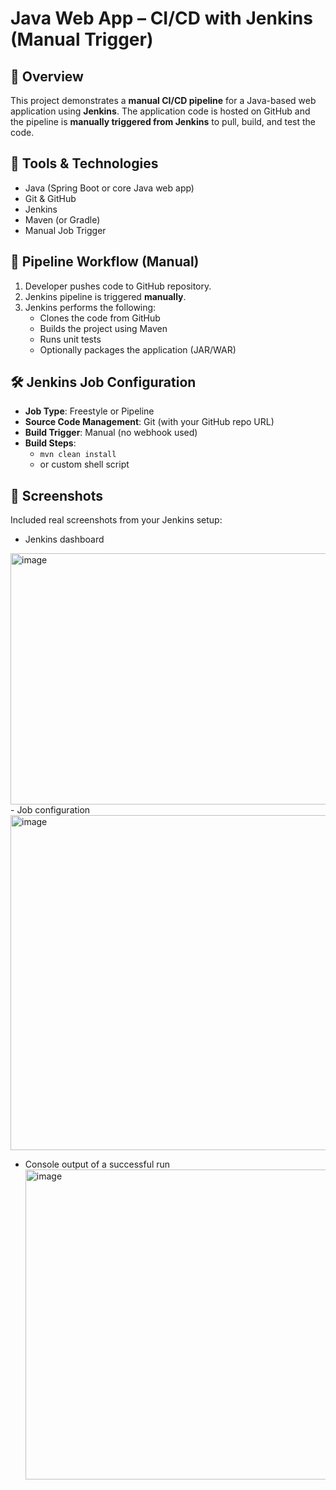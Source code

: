 # Java Web App – CI/CD with Jenkins (Manual Trigger)

## 🚀 Overview

This project demonstrates a **manual CI/CD pipeline** for a Java-based web application using **Jenkins**. The application code is hosted on GitHub and the pipeline is **manually triggered from Jenkins** to pull, build, and test the code.

## 🧰 Tools & Technologies

- Java (Spring Boot or core Java web app)
- Git & GitHub
- Jenkins
- Maven (or Gradle)
- Manual Job Trigger

## 🔄 Pipeline Workflow (Manual)

1. Developer pushes code to GitHub repository.
2. Jenkins pipeline is triggered **manually**.
3. Jenkins performs the following:
   - Clones the code from GitHub
   - Builds the project using Maven
   - Runs unit tests
   - Optionally packages the application (JAR/WAR)

## 🛠 Jenkins Job Configuration

- **Job Type**: Freestyle or Pipeline
- **Source Code Management**: Git (with your GitHub repo URL)
- **Build Trigger**: Manual (no webhook used)
- **Build Steps**:
  - `mvn clean install`
  - or custom shell script

## 📸 Screenshots

Included real screenshots from your Jenkins setup:
- Jenkins dashboard
 <img width="1139" height="402" alt="image" src="https://github.com/user-attachments/assets/7186592a-34da-44c8-b8e6-c418e9a06147" />
- Job configuration
  <img width="1086" height="536" alt="image" src="https://github.com/user-attachments/assets/73940503-f87a-44ff-b9f7-da75777fb558" />

- Console output of a successful run
  <img width="1001" height="496" alt="image" src="https://github.com/user-attachments/assets/5f7c493c-130f-4db1-91e7-37e9269265b4" />


